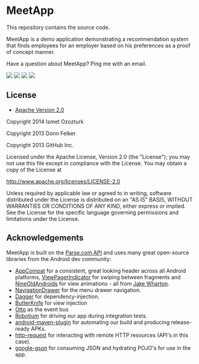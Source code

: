 # MeetApp

This repository contains the source code.

MeetApp is a demo application demonstrating a recommendation system that finds employees for an employer based on his preferences as a proof of concept manner.

Have a question about MeetApp? Ping me with an email.

  <img src="http://www.ceng.metu.edu.tr/~e1775923/meetapp/main.png">
  <img src="http://www.ceng.metu.edu.tr/~e1775923/meetapp/userdetails.png">
  <img src="http://www.ceng.metu.edu.tr/~e1775923/meetapp/preferences.png">
  <img src="http://www.ceng.metu.edu.tr/~e1775923/meetapp/results.png">


## License

* [Apache Version 2.0](http://www.apache.org/licenses/LICENSE-2.0.html)

Copyright 2014 Ismet Ozozturk


Copyright 2013 Donn Felker


Copyright 2013 GitHub Inc.

Licensed under the Apache License, Version 2.0 (the "License");
you may not use this file except in compliance with the License.
You may obtain a copy of the License at

 http://www.apache.org/licenses/LICENSE-2.0

Unless required by applicable law or agreed to in writing, software
distributed under the License is distributed on an "AS IS" BASIS,
WITHOUT WARRANTIES OR CONDITIONS OF ANY KIND, either express or implied.
See the License for the specific language governing permissions and
limitations under the License.





## Acknowledgements

MeetApp is built on the [Parse.com API](http://www.parse.com/)
and uses many great open-source libraries from the Android dev community:

* [AppCompat](http://www.youtube.com/watch?v=6TGgYqfJnyc) for a
  consistent, great looking header across all Android platforms,
  [ViewPagerIndicator](https://github.com/JakeWharton/Android-ViewPagerIndicator)
  for swiping between fragments and
  [NineOldAndroids](https://github.com/JakeWharton/NineOldAndroids) for 
  view animations - all from [Jake Wharton](http://jakewharton.com/).
* [NavigationDrawer](http://developer.android.com/design/patterns/navigation-drawer.html) for the menu drawer navigation.
* [Dagger](https://github.com/square/dagger) for dependency-injection.
* [ButterKnife](https://github.com/JakeWharton/butterknife) for view injection
* [Otto](https://github.com/square/otto) as the event bus
* [Robotium](http://code.google.com/p/robotium/)
  for driving our app during integration tests.
* [android-maven-plugin](https://github.com/jayway/maven-android-plugin)
  for automating our build and producing release-ready APKs.
* [http-request](https://github.com/kevinsawicki/http-request) for interacting with
  remote HTTP resources (API's in this case).
* [google-gson](http://code.google.com/p/google-gson/) for consuming JSON and hydrating
  POJO's for use in the app.

